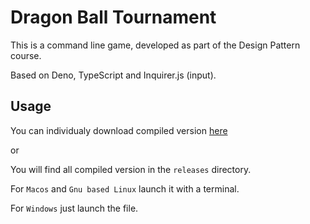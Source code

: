 # Dragon Ball Tournament

This is a command line game, developed as part of the Design Pattern course.

Based on Deno, TypeScript and Inquirer.js (input).

## Usage

You can individualy download compiled version [here](https://github.com/BriceC74/Dragon_Ball_Tournament/releases/)

or

You will find all compiled version in the `releases` directory.

For `Macos` and `Gnu based Linux` launch it with a terminal.

For `Windows` just launch the file.
